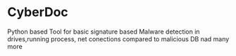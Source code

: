 # CyberDoc

Python based Tool for basic signature based Malware detection in drives,running process, net conections compared to malicious DB nad many more
